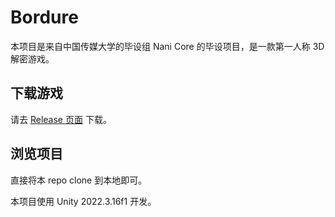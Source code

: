 # Bordure

本项目是来自中国传媒大学的毕设组 Nani Core 的毕设项目，是一款第一人称 3D 解密游戏。

## 下载游戏

请去 [Release 页面](https://github.com/nani-core/Bordure/releases) 下载。

## 浏览项目

直接将本 repo clone 到本地即可。

本项目使用 Unity 2022.3.16f1 开发。